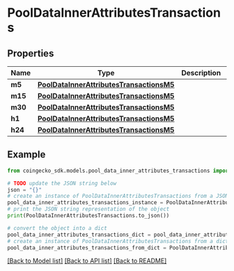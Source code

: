 # PoolDataInnerAttributesTransactions


## Properties

Name | Type | Description | Notes
------------ | ------------- | ------------- | -------------
**m5** | [**PoolDataInnerAttributesTransactionsM5**](PoolDataInnerAttributesTransactionsM5.md) |  | [optional] 
**m15** | [**PoolDataInnerAttributesTransactionsM5**](PoolDataInnerAttributesTransactionsM5.md) |  | [optional] 
**m30** | [**PoolDataInnerAttributesTransactionsM5**](PoolDataInnerAttributesTransactionsM5.md) |  | [optional] 
**h1** | [**PoolDataInnerAttributesTransactionsM5**](PoolDataInnerAttributesTransactionsM5.md) |  | [optional] 
**h24** | [**PoolDataInnerAttributesTransactionsM5**](PoolDataInnerAttributesTransactionsM5.md) |  | [optional] 

## Example

```python
from coingecko_sdk.models.pool_data_inner_attributes_transactions import PoolDataInnerAttributesTransactions

# TODO update the JSON string below
json = "{}"
# create an instance of PoolDataInnerAttributesTransactions from a JSON string
pool_data_inner_attributes_transactions_instance = PoolDataInnerAttributesTransactions.from_json(json)
# print the JSON string representation of the object
print(PoolDataInnerAttributesTransactions.to_json())

# convert the object into a dict
pool_data_inner_attributes_transactions_dict = pool_data_inner_attributes_transactions_instance.to_dict()
# create an instance of PoolDataInnerAttributesTransactions from a dict
pool_data_inner_attributes_transactions_from_dict = PoolDataInnerAttributesTransactions.from_dict(pool_data_inner_attributes_transactions_dict)
```
[[Back to Model list]](../README.md#documentation-for-models) [[Back to API list]](../README.md#documentation-for-api-endpoints) [[Back to README]](../README.md)


